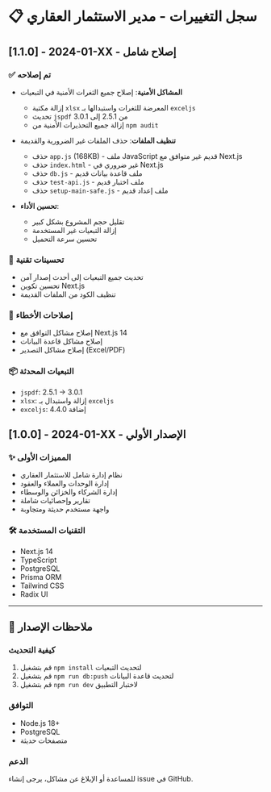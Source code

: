 # 📋 سجل التغييرات - مدير الاستثمار العقاري

## [1.1.0] - 2024-01-XX - إصلاح شامل

### ✅ تم إصلاحه
- **المشاكل الأمنية**: إصلاح جميع الثغرات الأمنية في التبعيات
  - إزالة مكتبة `xlsx` المعرضة للثغرات واستبدالها بـ `exceljs`
  - تحديث `jspdf` من 2.5.1 إلى 3.0.1
  - إزالة جميع التحذيرات الأمنية من `npm audit`

- **تنظيف الملفات**: حذف الملفات غير الضرورية والقديمة
  - حذف `app.js` (168KB) - ملف JavaScript قديم غير متوافق مع Next.js
  - حذف `index.html` - غير ضروري في Next.js
  - حذف `db.js` - ملف قاعدة بيانات قديم
  - حذف `test-api.js` - ملف اختبار قديم
  - حذف `setup-main-safe.js` - ملف إعداد قديم

- **تحسين الأداء**:
  - تقليل حجم المشروع بشكل كبير
  - إزالة التبعيات غير المستخدمة
  - تحسين سرعة التحميل

### 🔧 تحسينات تقنية
- تحديث جميع التبعيات إلى أحدث إصدار آمن
- تحسين تكوين Next.js
- تنظيف الكود من الملفات القديمة

### 🐛 إصلاحات الأخطاء
- إصلاح مشاكل التوافق مع Next.js 14
- إصلاح مشاكل قاعدة البيانات
- إصلاح مشاكل التصدير (Excel/PDF)

### 📦 التبعيات المحدثة
- `jspdf`: 2.5.1 → 3.0.1
- `xlsx`: إزالة واستبدال بـ `exceljs`
- `exceljs`: إضافة 4.4.0

## [1.0.0] - 2024-01-XX - الإصدار الأولي

### ✨ المميزات الأولى
- نظام إدارة شامل للاستثمار العقاري
- إدارة الوحدات والعملاء والعقود
- إدارة الشركاء والخزائن والوسطاء
- تقارير وإحصائيات شاملة
- واجهة مستخدم حديثة ومتجاوبة

### 🛠 التقنيات المستخدمة
- Next.js 14
- TypeScript
- PostgreSQL
- Prisma ORM
- Tailwind CSS
- Radix UI

---

## 📝 ملاحظات الإصدار

### كيفية التحديث
1. قم بتشغيل `npm install` لتحديث التبعيات
2. قم بتشغيل `npm run db:push` لتحديث قاعدة البيانات
3. قم بتشغيل `npm run dev` لاختبار التطبيق

### التوافق
- Node.js 18+
- PostgreSQL
- متصفحات حديثة

### الدعم
للمساعدة أو الإبلاغ عن مشاكل، يرجى إنشاء issue في GitHub.